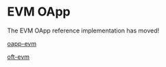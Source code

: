 # EVM OApp

The EVM OApp reference implementation has moved!

[oapp-evm](https://github.com/LayerZero-Labs/devtools/tree/main/packages/oapp-evm)

[oft-evm](https://github.com/LayerZero-Labs/devtools/tree/main/packages/oft-evm)